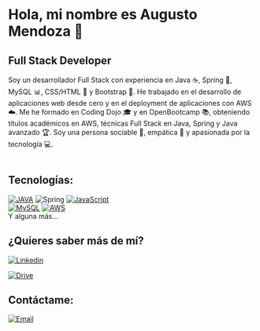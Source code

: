 # Hola, mi nombre es Augusto Mendoza 👋
## Full Stack Developer

Soy un desarrollador Full Stack con experiencia en Java ☕, Spring 🌱, MySQL 📊, CSS/HTML 🎨 y Bootstrap 🚀. He trabajado en el desarrollo de aplicaciones web desde cero y en el deployment de aplicaciones con AWS ☁️. Me he formado en Coding Dojo 🎓 y en OpenBootcamp 📚, obteniendo títulos académicos en AWS, técnicas Full Stack en Java, Spring y Java avanzado 🏆. Soy una persona sociable 🤝, empática 💛 y apasionada por la tecnología 💻.
</br>
</br>
## Tecnologías:
[![JAVA](https://img.shields.io/badge/java-%23ED8B00.svg?style=for-the-badge&logo=openjdk&logoColor=white)]()
![Spring](https://img.shields.io/badge/spring-%236DB33F.svg?style=for-the-badge&logo=spring&logoColor=white)
[![JavaScript](https://img.shields.io/badge/javascript-%23323330.svg?style=for-the-badge&logo=javascript&logoColor=%23F7DF1E)]()
</br>
[![MySQL](https://img.shields.io/badge/MySQL-4479A1?style=for-the-badge&logo=Mysql&logoColor=white&labelColor=101010)]()
[![AWS](https://img.shields.io/badge/AWS-232F3E?style=for-the-badge&logo=amazon-aws&logoColor=white&labelColor=101010)]()
</br>
Y alguna más...

## ¿Quieres saber más de mí?
[![Linkedin](https://img.shields.io/badge/Linkedin-Augusto_Mendoza-1DA1F2?style=for-the-badge&logo=linkedin&logoColor=white&labelColor=101010)](https://www.linkedin.com/in/augusto-mendoza-7a6574173/)

[![Drive](https://img.shields.io/badge/Curriculum_Augusto-Drive-34a853?style=for-the-badge&logo=google&logoColor=white&labelColor=101010)](https://drive.google.com/file/d/1P5K7rhqNPhPPMrU4YvX3SqDOgeC2dYzc/view?usp=sharing)

## Contáctame:
[![Email](https://img.shields.io/badge/augustomendoza1998@gmail.com-email_personal-D14836?style=for-the-badge&logo=gmail&logoColor=white&labelColor=101010)](mailto:augustomendoza1998@gmail.com)